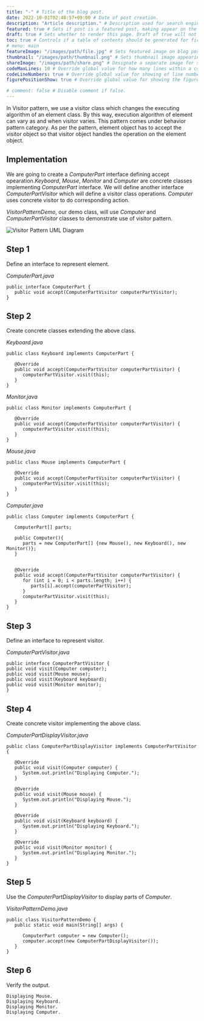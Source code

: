 ```yaml
---
title: "-" # Title of the blog post.
date: 2022-10-01T02:48:57+09:00 # Date of post creation.
description: "Article description." # Description used for search engine.
featured: true # Sets if post is a featured post, making appear on the home page side bar.
draft: true # Sets whether to render this page. Draft of true will not be rendered.
toc: true # Controls if a table of contents should be generated for first-level links automatically.
# menu: main
featureImage: "/images/path/file.jpg" # Sets featured image on blog post.
thumbnail: "/images/path/thumbnail.png" # Sets thumbnail image appearing inside card on homepage.
shareImage: "/images/path/share.png" # Designate a separate image for social media sharing.
codeMaxLines: 10 # Override global value for how many lines within a code block before auto-collapsing.
codeLineNumbers: true # Override global value for showing of line numbers within code block.
figurePositionShow: true # Override global value for showing the figure label.

# comment: false # Disable comment if false.
---
```


  

In Visitor pattern, we use a visitor class which changes the executing algorithm of an element class. By this way, execution algorithm of element can vary as and when visitor varies. This pattern comes under behavior pattern category. As per the pattern, element object has to accept the visitor object so that visitor object handles the operation on the element object.

## Implementation

We are going to create a _ComputerPart_ interface defining accept opearation._Keyboard_, _Mouse_, _Monitor_ and _Computer_ are concrete classes implementing _ComputerPart_ interface. We will define another interface _ComputerPartVisitor_ which will define a visitor class operations. _Computer_ uses concrete visitor to do corresponding action.

_VisitorPatternDemo_, our demo class, will use _Computer_ and _ComputerPartVisitor_ classes to demonstrate use of visitor pattern.

![Visitor Pattern UML Diagram](https://www.tutorialspoint.com/design_pattern/images/visitor_pattern_uml_diagram.jpg)

## Step 1

Define an interface to represent element.

_ComputerPart.java_

```
public interface ComputerPart {
   public void accept(ComputerPartVisitor computerPartVisitor);
}
```

## Step 2

Create concrete classes extending the above class.

_Keyboard.java_

```
public class Keyboard implements ComputerPart {

   @Override
   public void accept(ComputerPartVisitor computerPartVisitor) {
      computerPartVisitor.visit(this);
   }
}
```

_Monitor.java_

```
public class Monitor implements ComputerPart {

   @Override
   public void accept(ComputerPartVisitor computerPartVisitor) {
      computerPartVisitor.visit(this);
   }
}
```

_Mouse.java_

```
public class Mouse implements ComputerPart {

   @Override
   public void accept(ComputerPartVisitor computerPartVisitor) {
      computerPartVisitor.visit(this);
   }
}
```

_Computer.java_

```
public class Computer implements ComputerPart {

   ComputerPart[] parts;

   public Computer(){
      parts = new ComputerPart[] {new Mouse(), new Keyboard(), new Monitor()};
   } 


   @Override
   public void accept(ComputerPartVisitor computerPartVisitor) {
      for (int i = 0; i < parts.length; i++) {
         parts[i].accept(computerPartVisitor);
      }
      computerPartVisitor.visit(this);
   }
}
```

## Step 3

Define an interface to represent visitor.

_ComputerPartVisitor.java_

```
public interface ComputerPartVisitor {
public void visit(Computer computer);
public void visit(Mouse mouse);
public void visit(Keyboard keyboard);
public void visit(Monitor monitor);
}
```

## Step 4

Create concrete visitor implementing the above class.

_ComputerPartDisplayVisitor.java_

```
public class ComputerPartDisplayVisitor implements ComputerPartVisitor {

   @Override
   public void visit(Computer computer) {
      System.out.println("Displaying Computer.");
   }

   @Override
   public void visit(Mouse mouse) {
      System.out.println("Displaying Mouse.");
   }

   @Override
   public void visit(Keyboard keyboard) {
      System.out.println("Displaying Keyboard.");
   }

   @Override
   public void visit(Monitor monitor) {
      System.out.println("Displaying Monitor.");
   }
}
```

## Step 5

Use the _ComputerPartDisplayVisitor_ to display parts of _Computer_.

_VisitorPatternDemo.java_

```
public class VisitorPatternDemo {
   public static void main(String[] args) {

      ComputerPart computer = new Computer();
      computer.accept(new ComputerPartDisplayVisitor());
   }
}
```

## Step 6

Verify the output.

```
Displaying Mouse.
Displaying Keyboard.
Displaying Monitor.
Displaying Computer.

```